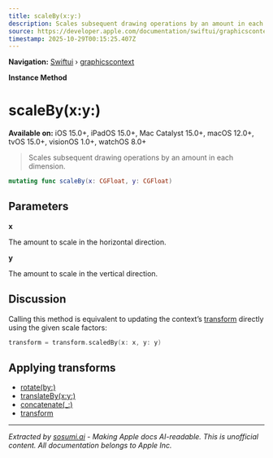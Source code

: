 ```yaml
---
title: scaleBy(x:y:)
description: Scales subsequent drawing operations by an amount in each dimension.
source: https://developer.apple.com/documentation/swiftui/graphicscontext/scaleby(x:y:)
timestamp: 2025-10-29T00:15:25.407Z
---
```


**Navigation:** [Swiftui](/documentation/swiftui) › [graphicscontext](/documentation/swiftui/graphicscontext)

**Instance Method**

# scaleBy(x:y:)

**Available on:** iOS 15.0+, iPadOS 15.0+, Mac Catalyst 15.0+, macOS 12.0+, tvOS 15.0+, visionOS 1.0+, watchOS 8.0+

> Scales subsequent drawing operations by an amount in each dimension.

```swift
mutating func scaleBy(x: CGFloat, y: CGFloat)
```

## Parameters

**x**

The amount to scale in the horizontal direction.



**y**

The amount to scale in the vertical direction.



## Discussion

Calling this method is equivalent to updating the context’s [transform](/documentation/swiftui/graphicscontext/transform) directly using the given scale factors:

```swift
transform = transform.scaledBy(x: x, y: y)
```

## Applying transforms

- [rotate(by:)](/documentation/swiftui/graphicscontext/rotate(by:))
- [translateBy(x:y:)](/documentation/swiftui/graphicscontext/translateby(x:y:))
- [concatenate(_:)](/documentation/swiftui/graphicscontext/concatenate(_:))
- [transform](/documentation/swiftui/graphicscontext/transform)

---

*Extracted by [sosumi.ai](https://sosumi.ai) - Making Apple docs AI-readable.*
*This is unofficial content. All documentation belongs to Apple Inc.*
